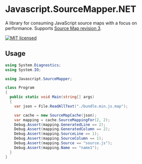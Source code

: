 # Javascript.SourceMapper.NET

A library for consuming JavaScript source maps with a focus on performance.
Supports [Source Map revision 3](https://docs.google.com/document/d/1U1RGAehQwRypUTovF1KRlpiOFze0b-_2gc6fAH0KY0k/edit).

<!--[![Build Status](https://travis-ci.org/awestroke/Javascript.SourceMapper.NET.svg?branch=master)](https://travis-ci.org/awestroke/Javascript.SourceMapper.NET)-->
<!--[![NuGet package](https://img.shields.io/nuget/v/Nuget.Core.svg)](https://www.nuget.org/packages/Javascript.SourceMapper/1.0.0)-->
[![MIT licensed](https://img.shields.io/badge/license-MIT-blue.svg)](./LICENSE)

## Usage

```csharp
using System.Diagnostics;
using System.IO;

using Javascript.SourceMapper;

class Program
{
  public static void Main(string[] args)
  {
    var json = File.ReadAllText("./bundle.min.js.map");

    var cache = new SourceMapCache(json);
    var mapping = cache.SourceMappingFor(2, 2);
    Debug.Assert(mapping.GeneratedLine == 2);
    Debug.Assert(mapping.GeneratedColumn == 2);
    Debug.Assert(mapping.SourceLine == 1);
    Debug.Assert(mapping.SourceColumn == 1);
    Debug.Assert(mapping.Source == "source.js");
    Debug.Assert(mapping.Name == "name1");
  }
}
```
